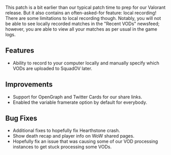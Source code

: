 This patch is a bit earlier than our typical patch time to prep for our Valorant release.
But it also contains an often-asked-for feature: local recording!
There are some limitations to local recording though.
Notably, you will not be able to see locally recorded matches in the "Recent VODs" newsfeed; however, you are able to view all your matches as per usual in the game logs.

## Features
* Ability to record to your computer locally and manually specify which VODs are uploaded to SquadOV later.

## Improvements
* Support for OpenGraph and Twitter Cards for our share links.
* Enabled the variable framerate option by default for everybody.

## Bug Fixes
* Additional fixes to hopefully fix Hearthstone crash.
* Show death recap and player info on WoW shared pages.
* Hopefully fix an issue that was causing some of our VOD processing instances to get stuck processing some VODs.
